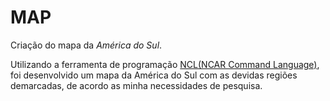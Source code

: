 <!DOCTYPE html>
<html>
<head>
</head>
<body>
  <div>
    <h1>MAP</h1>
  </div>
  <div>
    <p>Criação do mapa da <i></b>América do Sul</b></i>.<p>
    <p>Utilizando a ferramenta de programação <a href="https://www.ncl.ucar.edu/" target="_blank">NCL(NCAR Command Language)</a>, foi desenvolvido um mapa da América do Sul com as devidas regiões demarcadas, de acordo as minha necessidades de pesquisa.<p>
  </div>
</body>
</html>
